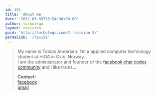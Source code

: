 ```yaml
---
id: 151
title: 'About me'
date: '2012-03-09T13:54:30+00:00'
author: turbolego
layout: revision
guid: 'http://turbolego.com/2-revision-8/'
permalink: '/?p=151'
---
```


> My name is Tobias Andersen. I’m a applied computer technology student at HiOA in Oslo, Norway.  
> I am the administrator and founder of the [facebook chat codes community](http://www.facebook.com/ChatCodes) and i like trains…
> 
> **Contact:**  
> [facebook](http://facebook.com/turbolego)  
> [gmail](mailto:turbolego@gmail.com)